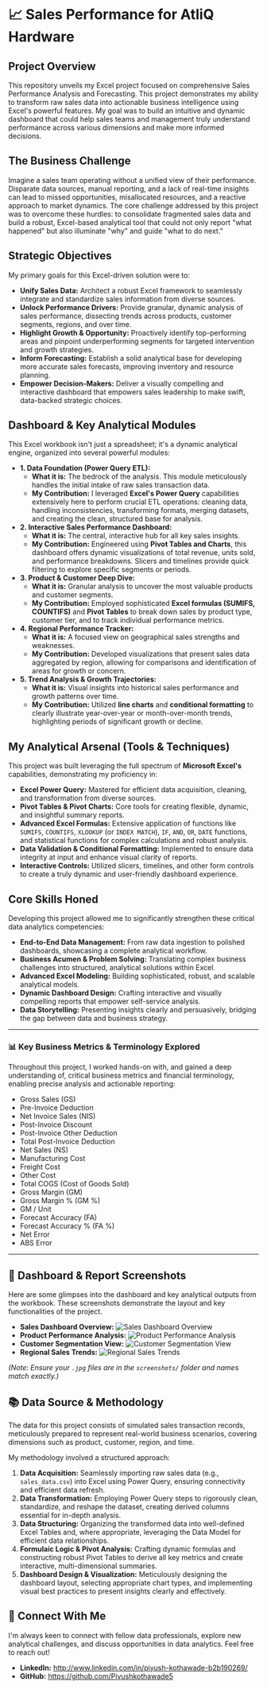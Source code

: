 # 📈 Sales Performance for AtliQ Hardware 

## Project Overview

This repository unveils my Excel project focused on comprehensive Sales Performance Analysis and Forecasting. This project demonstrates my ability to transform raw sales data into actionable business intelligence using Excel's powerful features. My goal was to build an intuitive and dynamic dashboard that could help sales teams and management truly understand performance across various dimensions and make more informed decisions.

## The Business Challenge

Imagine a sales team operating without a unified view of their performance. Disparate data sources, manual reporting, and a lack of real-time insights can lead to missed opportunities, misallocated resources, and a reactive approach to market dynamics. The core challenge addressed by this project was to overcome these hurdles: to consolidate fragmented sales data and build a robust, Excel-based analytical tool that could not only report "what happened" but also illuminate "why" and guide "what to do next."

## Strategic Objectives

My primary goals for this Excel-driven solution were to:

* **Unify Sales Data:** Architect a robust Excel framework to seamlessly integrate and standardize sales information from diverse sources.
* **Unlock Performance Drivers:** Provide granular, dynamic analysis of sales performance, dissecting trends across products, customer segments, regions, and over time.
* **Highlight Growth & Opportunity:** Proactively identify top-performing areas and pinpoint underperforming segments for targeted intervention and growth strategies.
* **Inform Forecasting:** Establish a solid analytical base for developing more accurate sales forecasts, improving inventory and resource planning.
* **Empower Decision-Makers:** Deliver a visually compelling and interactive dashboard that empowers sales leadership to make swift, data-backed strategic choices.

## Dashboard & Key Analytical Modules

This Excel workbook isn't just a spreadsheet; it's a dynamic analytical engine, organized into several powerful modules:

* **1. Data Foundation (Power Query ETL):**
    * **What it is:** The bedrock of the analysis. This module meticulously handles the initial intake of raw sales transaction data.
    * **My Contribution:** I leveraged **Excel's Power Query** capabilities extensively here to perform crucial ETL operations: cleaning data, handling inconsistencies, transforming formats, merging datasets, and creating the clean, structured base for analysis.
* **2. Interactive Sales Performance Dashboard:**
    * **What it is:** The central, interactive hub for all key sales insights.
    * **My Contribution:** Engineered using **Pivot Tables and Charts**, this dashboard offers dynamic visualizations of total revenue, units sold, and performance breakdowns. Slicers and timelines provide quick filtering to explore specific segments or periods.
* **3. Product & Customer Deep Dive:**
    * **What it is:** Granular analysis to uncover the most valuable products and customer segments.
    * **My Contribution:** Employed sophisticated **Excel formulas (SUMIFS, COUNTIFS)** and **Pivot Tables** to break down sales by product type, customer tier, and to track individual performance metrics.
* **4. Regional Performance Tracker:**
    * **What it is:** A focused view on geographical sales strengths and weaknesses.
    * **My Contribution:** Developed visualizations that present sales data aggregated by region, allowing for comparisons and identification of areas for growth or concern.
* **5. Trend Analysis & Growth Trajectories:**
    * **What it is:** Visual insights into historical sales performance and growth patterns over time.
    * **My Contribution:** Utilized **line charts** and **conditional formatting** to clearly illustrate year-over-year or month-over-month trends, highlighting periods of significant growth or decline.

## My Analytical Arsenal (Tools & Techniques)

This project was built leveraging the full spectrum of **Microsoft Excel's** capabilities, demonstrating my proficiency in:

* **Excel Power Query:** Mastered for efficient data acquisition, cleaning, and transformation from diverse sources.
* **Pivot Tables & Pivot Charts:** Core tools for creating flexible, dynamic, and insightful summary reports.
* **Advanced Excel Formulas:** Extensive application of functions like `SUMIFS`, `COUNTIFS`, `XLOOKUP` (or `INDEX MATCH`), `IF`, `AND`, `OR`, `DATE` functions, and statistical functions for complex calculations and robust analysis.
* **Data Validation & Conditional Formatting:** Implemented to ensure data integrity at input and enhance visual clarity of reports.
* **Interactive Controls:** Utilized slicers, timelines, and other form controls to create a truly dynamic and user-friendly dashboard experience.

## Core Skills Honed

Developing this project allowed me to significantly strengthen these critical data analytics competencies:

* **End-to-End Data Management:** From raw data ingestion to polished dashboards, showcasing a complete analytical workflow.
* **Business Acumen & Problem Solving:** Translating complex business challenges into structured, analytical solutions within Excel.
* **Advanced Excel Modeling:** Building sophisticated, robust, and scalable analytical models.
* **Dynamic Dashboard Design:** Crafting interactive and visually compelling reports that empower self-service analysis.
* **Data Storytelling:** Presenting insights clearly and persuasively, bridging the gap between data and business strategy.

---

### 📊 Key Business Metrics & Terminology Explored

Throughout this project, I worked hands-on with, and gained a deep understanding of, critical business metrics and financial terminology, enabling precise analysis and actionable reporting:

* Gross Sales (GS)
* Pre-Invoice Deduction
* Net Invoice Sales (NIS)
* Post-Invoice Discount
* Post-Invoice Other Deduction
* Total Post-Invoice Deduction
* Net Sales (NS)
* Manufacturing Cost
* Freight Cost
* Other Cost
* Total COGS (Cost of Goods Sold)
* Gross Margin (GM)
* Gross Margin % (GM %)
* GM / Unit
* Forecast Accuracy (FA)
* Forecast Accuracy % (FA %)
* Net Error
* ABS Error

---

## 📸 Dashboard & Report Screenshots

Here are some glimpses into the dashboard and key analytical outputs from the workbook. These screenshots demonstrate the layout and key functionalities of the project.

* **Sales Dashboard Overview:**
    ![Sales Dashboard Overview](screenshots/sales_dashboard_overview.jpg)
* **Product Performance Analysis:**
    ![Product Performance Analysis](screenshots/product_performance.jpg)
* **Customer Segmentation View:**
    ![Customer Segmentation View](screenshots/customer_segmentation.jpg)
* **Regional Sales Trends:**
    ![Regional Sales Trends](screenshots/regional_trends.jpg)

*(Note: Ensure your `.jpg` files are in the `screenshots/` folder and names match exactly.)*

## 📚 Data Source & Methodology

The data for this project consists of simulated sales transaction records, meticulously prepared to represent real-world business scenarios, covering dimensions such as product, customer, region, and time.

My methodology involved a structured approach:

1.  **Data Acquisition:** Seamlessly importing raw sales data (e.g., `sales_data.csv`) into Excel using Power Query, ensuring connectivity and efficient data refresh.
2.  **Data Transformation:** Employing Power Query steps to rigorously clean, standardize, and reshape the dataset, creating derived columns essential for in-depth analysis.
3.  **Data Structuring:** Organizing the transformed data into well-defined Excel Tables and, where appropriate, leveraging the Data Model for efficient data relationships.
4.  **Formulaic Logic & Pivot Analysis:** Crafting dynamic formulas and constructing robust Pivot Tables to derive all key metrics and create interactive, multi-dimensional summaries.
5.  **Dashboard Design & Visualization:** Meticulously designing the dashboard layout, selecting appropriate chart types, and implementing visual best practices to present insights clearly and effectively.


## 🔗 Connect With Me

I'm always keen to connect with fellow data professionals, explore new analytical challenges, and discuss opportunities in data analytics. Feel free to reach out!

* **LinkedIn:** http://www.linkedin.com/in/piyush-kothawade-b2b190269/
* **GitHub:** https://github.com/Piyushkothawade5
